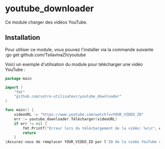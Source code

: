 # youtube_downloader

Ce module charger des vidéos YouTube.

## Installation

Pour utiliser ce module, vous pouvez l'installer via la commande suivante :go get github.com/TsilavinaZh/youtube

Voici un exemple d'utilisation du module pour télécharger une vidéo YouTube :

```go
package main

import (
	"fmt"
	"github.com/votre-utilisateur/youtube_downloader"
)

func main() {
	videoURL := "https://www.youtube.com/watch?v=YOUR_VIDEO_ID"
	err := youtube_downloader.Télécharger(videoURL)
	if err != nil {
		fmt.Printf("Erreur lors du téléchargement de la vidéo: %v\n", err)
		return
	}
}Assurez-vous de remplacer YOUR_VIDEO_ID par l'ID de la vidéo YouTube que vous souhaitez télécharger.LicenseCe projet est sous licence MIT. Voir le fichier LICENSE pour plus de détails.Ce fichier README.md comprend toutes les informations nécessaires sur le module youtube_downloader, y compris l'installation, un exemple d'utilisation et des informations de licence.